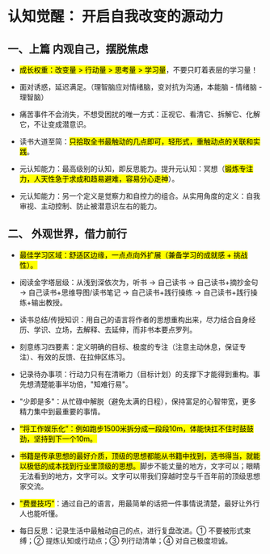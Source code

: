 # 认知觉醒： 开启自我改变的源动力



##  一、上篇 内观自己，摆脱焦虑

- <mark>成长权重：改变量 > 行动量 > 思考量 > 学习量</mark>，不要只盯着表层的学习量！
- 面对诱惑，延迟满足。（理智脑应对情绪脑，变对抗为沟通，本能脑 - 情绪脑 - 理智脑）
- 痛苦事件不会消失，不想受困扰的唯一方式：正视它、看清它、拆解它、化解它，不让变成潜意识。

- 读书大道至简：<mark>只拾取全书最触动的几点即可，轻形式，重触动点的关联和实践</mark>。

- 元认知能力：最高级别的认知，即反思能力。提升元认知：冥想（<mark>锻炼专注力，人天性急于求成和趋易避难，容易分心走神</mark>）。

- 元认知能力：另一个定义是觉察力和自控力的组合。从实用角度的定义：自我审视、主动控制、防止被潜意识左右的能力。

  

## 二、 外观世界，借力前行

- <mark>最佳学习区域：舒适区边缘，一点点向外扩展（兼备学习的成就感 + 挑战性）。</mark>
- 阅读金字塔层级：从浅到深依次为，听书 -> 自己读书 -> 自己读书+摘抄金句 -> 自己读书+思维导图/读书笔记 -> 自己读书+践行操练 -> 自己读书+践行操练+输出教授。
- 读书总结/传授知识：用自己的语言将作者的思想重构出来，尽力结合自身经历、学识、立场，去解释、去延伸，而非书本要点罗列。
- 刻意练习四要素：定义明确的目标、极度的专注（注意主动休息，保证专注）、有效的反馈、在拉伸区练习。

- 记录待办事项：行动力只有在清晰力（目标计划）的支撑下才能得到重构。事先想清楚能事半功倍，"知难行易"。
- "少即是多"：从忙碌中解脱（避免太满的日程），保持富足的心智带宽，更多精力集中到最重要的事情。
- <mark>“将工作娱乐化”：例如跑步1500米拆分成一段段10m，体能快扛不住时鼓鼓劲，坚持到下一个10m。</mark>
- <mark>书籍是传承思想的最好介质，顶级的思想都能从书籍中找到，选书得当，就能以极低的成本找到行业里顶级的思想。</mark>脚步不能丈量的地方，文字可以；眼睛无法看到的地方，文字可以。文字可以带我们穿越时空与千百年前的顶级思想家交流。
- <mark>"费曼技巧"</mark>：通过自己的语言，用最简单的话把一件事情说清楚，最好让外行人也能听懂。

- 每日反思：记录生活中最触动自己的点，进行复盘改进。① 不要被形式束缚；② 提炼认知或行动点；③ 列行动清单；④ 对自己极度坦诚。

